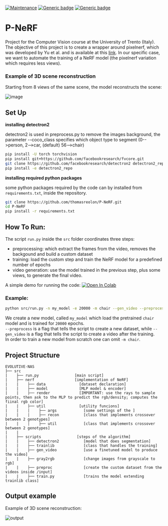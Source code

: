 [![Maintenance](https://img.shields.io/badge/Maintained%3F-No-red.svg)](https://GitHub.com/Naereen/StrapDown.js/graphs/commit-activity) [![Generic badge](https://img.shields.io/badge/python-3.7%20|%203.8-blue.svg)](https://shields.io/) [![Generic badge](https://img.shields.io/badge/version-v1.0-cc.svg)](https://shields.io/)

# P-NeRF
Project for the Computer Vision course at the University of Trento (Italy).
The objective of this project is to create a wrapper around pixelnerf, which was developed by Yu et al. and is available at this [link](https://github.com/sxyu/pixel-nerf).
In our specific case, we want to automate the training of a NeRF model (the pixelnerf variation which requires less views).

### Example of 3D scene reconstruction
Starting from 8 views of the same scene, the model reconstructs the scene:

![image](https://media.giphy.com/media/WrxRcc5mnexksBeHyd/giphy.gif)

## Set Up

**installing detectron2**

detectron2 is used in preprocess.py to remove the images background, the parameter --coco_class specifies which object type to segment (0-->person,  2-->car, (default) 56-->chair)

```sh
pip install -U torch torchvision
pip install git+https://github.com/facebookresearch/fvcore.git
git clone https://github.com/facebookresearch/detectron2 detectron2_repo
pip install -e detectron2_repo
```


**installing required python packages**

some python packages required by the code can by installed from `requirements.txt`, inside the repository.


```sh
git clone https://github.com/thomasreolon/P-NeRF.git
cd P-NeRF
pip install -r requirements.txt
```

## How To Run:

The script `run.py` inside the `src` folder coordinates three steps:
- preprocessing: which extract the frames from the video, removes the backgound and build a custom dataset
- training: load the custom step and train the NeRF model for a predefined number of epochs
- video generation: use the model trained in the previous step, plus some views, to generate the final video.

A simple demo for running the code: [![Open In Colab](https://colab.research.google.com/assets/colab-badge.svg)](https://colab.research.google.com/drive/1oi_CgZw2H8RixG2UxxzqCEOOSbVRtfaH?usp=sharing)


### Example:

```sh
python src/run.py -n my_model -e 20000 -m chair --gen_video --preprocess
```

We create a new model, called `my_model` which load the pretrained `chair` model and is trained for `20000` epochs.  
`--preprocess` is a flag that tells the script to create a new dataset, while `--gen_video` is a flag that tells the script to create a video after the training.  
In order to train a new model from scratch one can omit `-m chair`.


## Project Structure

    EVOLUTIVE-NAS
    ├── src
    |    ├── run.py                [main script]
    |    ├── nerf                  [implementation of NeRF]
    |    |    ├── data               [dataset declaration]
    |    |    ├── model              [MLP model & encoder]
    |    |    ├── render             [IMPORTANT: use the rays to sample points, then ask to the MLP to predict the rgb/density; computes the fiinal rgb color]
    |    |    ├── util               [utility funcions]
    |    |    |    ├── args            [some settings of the ]
    |    |    |    ├── recon           [class that implements crossover between 2 genotypes]
    |    |    |    ├── util            [class that implements crossover between 2 genotypes]
    |    |
    |    ├── scripts                [steps of the algorithm]
    |    |    ├── detectron2           [model that does segmentation]
    |    |    ├── trainlib             [class that handles the training]
    |    |    ├── gen_video            [use a finetuned model to produce the video]
    |    |    ├── gray2rgb             [change images from grayscale to rgb]
    |    |    ├── preproc              [create the custom dataset from the videos inside /input]
    |    |    ├── train.py             [trains the model extending trainlib class]

## Output example
Example of 3D scene reconstruction:  

![output](https://media.giphy.com/media/GpLiNp6mzroNzz7oU1/giphy.gif)
